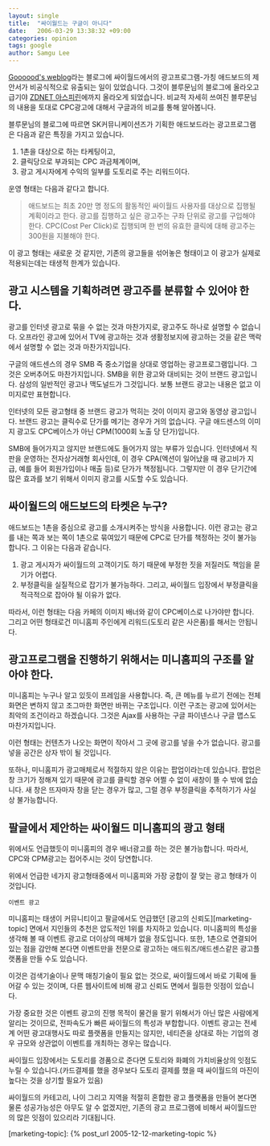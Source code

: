 ```yaml
---
layout: single
title:  "싸이월드는 구글이 아니다"
date:   2006-03-29 13:38:32 +09:00
categories: opinion
tags: google
author: Samgu Lee
---
```

[Goooood's weblog](http://blog.empas.com/goooood/)라는 블로그에 싸이월드에서의 광고프로그램-가칭 애드보드의 제안서가 비공식적으로 유출되는 일이 있었습니다. 그것이 블루문님의 블로그에 올라오고 급기야 [ZDNET 아스피린](http://www.zdnet.co.kr/microsite/aspirin/log/0,39035016,39145971,00.htm)에까지 올라오게 되었습니다. 비교적 자세히 쓰여진 블루문님의 내용을 토대로 CPC광고에 대해서 구글과의 비교를 통해 알아봅니다.

블루문님의 블로그에 따르면 SK커뮤니케이션즈가 기획한 애드보드라는 광고프로그램은 다음과 같은 특징을 가지고 있습니다.

1. 1촌을 대상으로 하는 타케팅이고,
2. 클릭당으로 부과되는 CPC 과금체계이며,
3. 광고 게시자에게 수익의 일부를 도토리로 주는 리워드이다.

운영 형태는 다음과 같다고 합니다.

> 애드보드는 최초 20만 명 정도의 활동적인 싸이월드 사용자를 대상으로 집행될 계획이라고 한다. 광고를 집행하고 싶은 광고주는 구좌 단위로 광고를 구입해야 한다. CPC(Cost Per Click)로 집행되며 한 번의 유효한 클릭에 대해 광고주는 300원을 지불해야 한다.

이 광고 형태는 새로운 것 같지만, 기존의 광고들을 섞어놓은 형태이고 이 광고가 실제로 적용되는데는 태생적 한계가 있습니다.

## 광고 시스템을 기획하려면 광고주를 분류할 수 있어야 한다.

광고를 인터넷 광고로 묶을 수 없는 것과 마찬가지로, 광고주도 하나로 설명할 수 없습니다. 오프라인 광고에 있어서 TV에 광고하는 것과 생활정보지에 광고하는 것을 같은 맥락에서 설명할 수 없는 것과 마찬가지입니다.

구글의 애드센스의 경우 SMB 즉 중소기업을 상대로 영업하는 광고프로그램입니다. 그것은 오버추어도 마찬가지입니다. SMB을 위한 광고와 대비되는 것이 브랜드 광고입니다. 삼성의 일반적인 광고나 맥도널드가 그것입니다. 보통 브랜드 광고는 내용은 없고 이미지로만 표현합니다.

인터넷의 모든 광고형태 중 브랜드 광고가 먹히는 것이 이미지 광고와 동영상 광고입니다. 브랜드 광고는 클릭수로 단가를 메기는 경우가 거의 없습니다. 구글 애드센스의 이미지 광고도 CPC베이스가 아닌 CPM(1000회 노출 당 단가)입니다.

SMB에 들어가지고 않지만 브랜드에도 들어가지 않는 부류가 있습니다. 인터넷에서 직판을 운영하는 전자상거래형 회사인데, 이 경우 CPA(엑션이 일어났을 때 광고비가 지급, 예를 들어 회원가입이나 매출 등)로 단가가 책정됩니다. 그렇지만 이 경우 단기간에 많은 효과를 보기 위해서 이미지 광고를 시도할 수도 있습니다.

## 싸이월드의 애드보드의 타켓은 누구?

애드보드는 1촌을 중심으로 광고를 소개시켜주는 방식을 사용합니다. 이런 광고는 광고를 내는 쪽과 보는 쪽이 1촌으로 묶여있기 때문에 CPC로 단가를 책정하는 것이 불가능합니다. 그 이유는 다음과 같습니다.

1. 광고 게시자가 싸이월드의 고객이기도 하기 때문에 부정한 짓을 저질러도 책임을 묻기가 어렵다.
2. 부정클릭을 실질적으로 잡기가 불가능하다. 그리고, 싸이월드 입장에서 부정클릭을 적극적으로 잡아야 될 이유가 없다.

따라서, 이런 형태는 다음 카페의 이미지 배너와 같이 CPC베이스로 나가야만 합니다. 그리고 어떤 형태로건 미니홈피 주인에게 리워드(도토리 같은 사은품)를 해서는 안됩니다.

## 광고프로그램을 진행하기 위해서는 미니홈피의 구조를 알아야 한다.

미니홈피는 누구나 알고 있듯이 프레임을 사용합니다. 즉, 큰 메뉴를 누르기 전에는 전체 화면은 변하지 않고 조그마한 화면만 바뀌는 구조입니다. 이런 구조는 광고에 있어서는 최악의 조건이라고 하겠습니다. 그것은 Ajax를 사용하는 구글 파이넨스나 구글 맵스도 마찬가지입니다.

이런 형태는 컨텐츠가 나오는 화면이 작아서 그 곳에 광고를 넣을 수가 없습니다. 광고를 넣을 공간은 상자 밖이 될 것입니다.

또하나, 미니홈피가 광고매체로서 적절하지 않은 이유는 팝업이라는데 있습니다. 팝업은 창 크기가 정해져 있기 때문에 광고를 클릭할 경우 어쩔 수 없이 새창이 뜰 수 밖에 없습니다. 새 창은 뜨자마자 창을 닫는 경우가 많고, 그럴 경우 부정클릭을 추적하기가 사실상 불가능합니다.

## 팔글에서 제안하는 싸이월드 미니홈피의 광고 형태

위에서도 언급했듯이 미니홈피의 경우 배너광고를 하는 것은 불가능합니다. 따라서, CPC와 CPM광고는 접어주시는 것이 당연합니다.

위에서 언급한 네가지 광고형태중에서 미니홈피와 가장 궁합이 잘 맞는 광고 형태가 이것입니다.

    이벤트 광고

미니홈피는 태생이 커뮤니티이고 팔글에서도 언급했던 [광고의 신뢰도][marketing-topic] 면에서 지인들의 추천은 압도적인 1위를 차지하고 있습니다. 미니홈피의 특성을 생각해 볼 때 이벤트 광고로 더이상의 매체가 없을 정도입니다. 또한, 1촌으로 연결되어 있는 점을 감안해 본다면 이벤트만을 전문으로 광고하는 애드워즈/애드센스같은 광고플랫폼을 만들 수도 있습니다.

이것은 검색기술이나 문맥 매칭기술이 필요 없는 것으로, 싸이월드에서 바로 기획에 들어갈 수 있는 것이며, 다른 웹사이트에 비해 광고 신뢰도 면에서 월등한 잇점이 있습니다.

가장 중요한 것은 이벤트 광고의 진행 목적이 물건을 팔기 위해서가 아닌 많은 사람에게 알리는 것이므로, 전파속도가 빠른 싸이월드의 특성과 부합합니다. 이벤트 광고는 전세계 어떤 광고대행사도 따로 플랫폼을 만들지는 않지만, 네티즌을 상대로 하는 기업의 경우 규모와 상관없이 이벤트를 개최하는 경우는 많습니다.

싸이월드 입장에서는 도토리를 경품으로 준다면 도토리와 화폐의 가치비율상의 잇점도 누릴 수 있습니다.(카드결제를 했을 경우보다 도토리 결제를 했을 때 싸이월드의 마진이 높다는 것을 상기할 필요가 있음)

싸이월드의 카테고리, 나이 그리고 지역을 적절히 혼합한 광고 플랫폼을 만들어 본다면 물론 성공가능성은 아무도 알 수 없겠지만, 기존의 광고 프로그램에 비해서 싸이월드만의 많은 잇점이 있으리라 기대됩니다.

[marketing-topic]: {% post_url 2005-12-12-marketing-topic %}